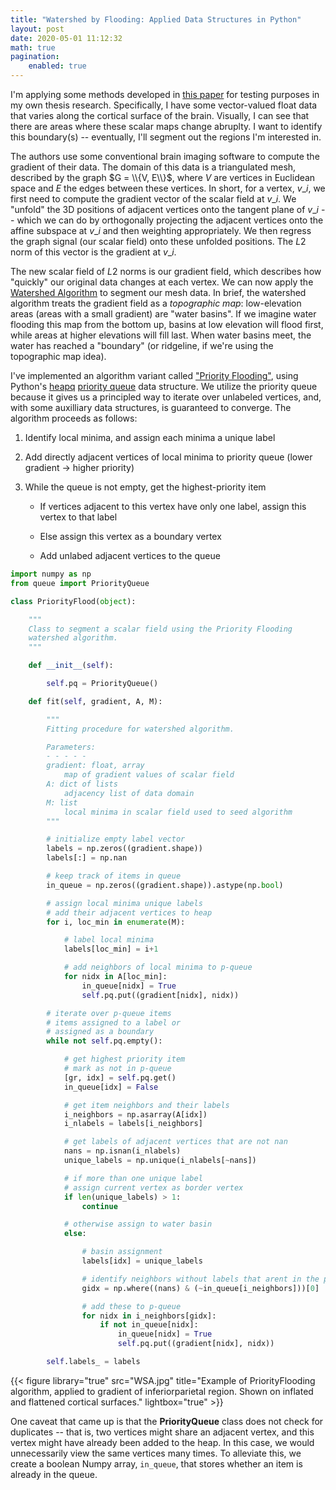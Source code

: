 ```yaml
---
title: "Watershed by Flooding: Applied Data Structures in Python"
layout: post
date: 2020-05-01 11:12:32
math: true
pagination: 
    enabled: true
---
```


I'm applying some methods developed in [this paper](https://www.ncbi.nlm.nih.gov/pmc/articles/PMC4677978/pdf/bhu239.pdf) for testing purposes in my own thesis research.  Specifically, I have some vector-valued float data that varies along the cortical surface of the brain.  Visually, I can see that there are areas where these scalar maps change abruplty.  I want to identify this boundary(s) -- eventually, I'll segment out the regions I'm interested in.

The authors use some conventional brain imaging software to compute the gradient of their data.  The domain of this data is a triangulated mesh, described by the graph $G = \\{V, E\\}$, where $V$ are vertices in Euclidean space and $E$ the edges between these vertices.  In short, for a vertex, $v\_{i}$, we first need to compute the gradient vector of the scalar field at $v\_{i}$.  We "unfold" the 3D positions of adjacent vertices onto the tangent plane of $v\_{i}$ -- which we can do by orthogonally projecting the adjacent vertices onto the affine subspace at $v\_{i}$ and then weighting appropriately.  We then regress the graph signal (our scalar field) onto these unfolded positions.  The $L2$ norm of this vector is the gradient at $v\_{i}$.  

The new scalar field of $L2$ norms is our gradient field, which describes how "quickly" our original data changes at each vertex.  We can now apply the [Watershed Algorithm](https://en.wikipedia.org/wiki/Watershed_(image_processing)) to segment our mesh data.  In brief, the watershed algorithm treats the gradient field as a *topographic map*: low-elevation areas (areas with a small gradient) are "water basins".  If we imagine water flooding this map from the bottom up, basins at low elevation will flood first, while areas at higher elevations will fill last.  When water basins meet, the water has reached a "boundary" (or ridgeline, if we're using the topographic map idea).

I've implemented an algorithm variant called ["Priority Flooding"](https://www.sciencedirect.com/science/article/pii/S0098300418307957), using Python's [heapq](https://docs.python.org/2/library/heapq.html) [priority queue](https://en.wikipedia.org/wiki/Priority_queue) data structure.  We utilize the priority queue because it gives us a principled way to iterate over unlabeled vertices, and, with some auxilliary data structures, is guaranteed to converge.  The algorithm proceeds as follows:

 1) Identify local minima, and assign each minima a unique label
 2) Add directly adjacent vertices of local minima to priority queue (lower gradient -> higher priority)
 3) While the queue is not empty, get the highest-priority item

    * If vertices adjacent to this vertex have only one label, assign this vertex to that label
    
    * Else assign this vertex as a boundary vertex
    
    * Add unlabed adjacent vertices to the queue

```python
import numpy as np
from queue import PriorityQueue

class PriorityFlood(object):

    """
    Class to segment a scalar field using the Priority Flooding
    watershed algorithm.
    """

    def __init__(self):

        self.pq = PriorityQueue()

    def fit(self, gradient, A, M):

        """
        Fitting procedure for watershed algorithm.

        Parameters:
        - - - - -
        gradient: float, array
            map of gradient values of scalar field
        A: dict of lists
            adjacency list of data domain
        M: list
            local minima in scalar field used to seed algorithm
        """

        # initialize empty label vector
        labels = np.zeros((gradient.shape))
        labels[:] = np.nan

        # keep track of items in queue
        in_queue = np.zeros((gradient.shape)).astype(np.bool)

        # assign local minima unique labels
        # add their adjacent vertices to heap
        for i, loc_min in enumerate(M):

            # label local minima
            labels[loc_min] = i+1

            # add neighbors of local minima to p-queue
            for nidx in A[loc_min]:
                in_queue[nidx] = True
                self.pq.put((gradient[nidx], nidx))

        # iterate over p-queue items
        # items assigned to a label or
        # assigned as a boundary
        while not self.pq.empty():

            # get highest priority item
            # mark as not in p-queue
            [gr, idx] = self.pq.get()
            in_queue[idx] = False

            # get item neighbors and their labels
            i_neighbors = np.asarray(A[idx])
            i_nlabels = labels[i_neighbors]

            # get labels of adjacent vertices that are not nan
            nans = np.isnan(i_nlabels)
            unique_labels = np.unique(i_nlabels[~nans])

            # if more than one unique label
            # assign current vertex as border vertex
            if len(unique_labels) > 1:
                continue

            # otherwise assign to water basin
            else:

                # basin assignment
                labels[idx] = unique_labels

                # identify neighbors without labels that arent in the p-queue
                gidx = np.where((nans) & (~in_queue[i_neighbors]))[0]

                # add these to p-queue
                for nidx in i_neighbors[gidx]:
                    if not in_queue[nidx]:
                        in_queue[nidx] = True
                        self.pq.put((gradient[nidx], nidx))

        self.labels_ = labels

```

{{< figure library="true" src="WSA.jpg" title="Example of PriorityFlooding algorithm, applied to gradient of inferiorparietal region.  Shown on inflated and flattened cortical surfaces." lightbox="true" >}}

One caveat that came up is that the **PriorityQueue** class does not check for duplicates -- that is, two vertices might share an adjacent vertex, and this vertex might have already been added to the heap.  In this case, we would unnecessarily view the same vertices many times.  To alleviate this, we create a boolean Numpy array, ```in_queue```, that stores whether an item is already in the queue.
